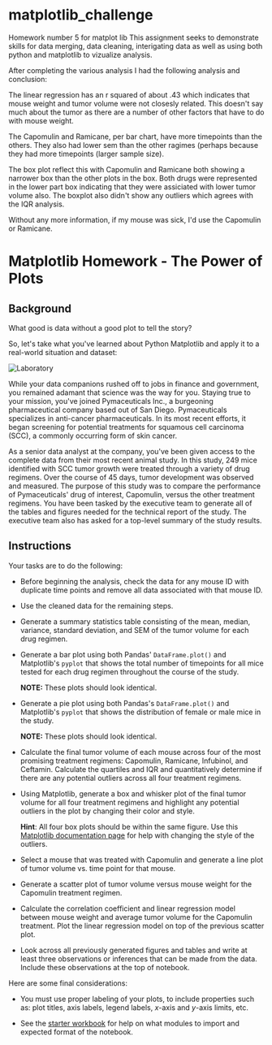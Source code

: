 # matplotlib_challenge
Homework number 5 for matplot lib
This assignment seeks to demonstrate skills for data merging, data cleaning, interigating data as well
as using both python and matplotlib to vizualize analysis.

After completing the various analysis I had the following analysis and conclusion:

The linear regression has an r squared of about .43 which indicates that mouse weight and tumor volume were not closesly related.  This doesn't say much about the tumor as there are a number of other factors that have to do with mouse weight.

The Capomulin and Ramicane, per bar chart, have more timepoints than the others.  They also had lower sem than the other ragimes (perhaps because they had more timepoints (larger sample size).

The box plot reflect this with Capomulin and Ramicane both showing a narrower box than the other plots in the box.  Both drugs were represented in the lower part box indicating that they were assiciated with lower tumor volume also. The boxplot also didn't show any outliers which agrees with the IQR analysis.  

Without any more information, if my mouse was sick, I'd use the Capomulin or Ramicane.



# Matplotlib Homework - The Power of Plots

## Background

What good is data without a good plot to tell the story?

So, let's take what you've learned about Python Matplotlib and apply it to a real-world situation and dataset:

![Laboratory](Images/Laboratory.jpg)

While your data companions rushed off to jobs in finance and government, you remained adamant that science was the way for you. Staying true to your mission, you've joined Pymaceuticals Inc., a burgeoning pharmaceutical company based out of San Diego. Pymaceuticals specializes in anti-cancer pharmaceuticals. In its most recent efforts, it began screening for potential treatments for squamous cell carcinoma (SCC), a commonly occurring form of skin cancer.

As a senior data analyst at the company, you've been given access to the complete data from their most recent animal study. In this study, 249 mice identified with SCC tumor growth were treated through a variety of drug regimens. Over the course of 45 days, tumor development was observed and measured. The purpose of this study was to compare the performance of Pymaceuticals' drug of interest, Capomulin, versus the other treatment regimens. You have been tasked by the executive team to generate all of the tables and figures needed for the technical report of the study. The executive team also has asked for a top-level summary of the study results.

## Instructions

Your tasks are to do the following:

* Before beginning the analysis, check the data for any mouse ID with duplicate time points and remove all data associated with that mouse ID.

* Use the cleaned data for the remaining steps.

* Generate a summary statistics table consisting of the mean, median, variance, standard deviation, and SEM of the tumor volume for each drug regimen.

* Generate a bar plot using both Pandas' `DataFrame.plot()` and Matplotlib's `pyplot` that shows the total number of timepoints for all mice tested for each drug regimen throughout the course of the study.

    **NOTE:** These plots should look identical.

* Generate a pie plot using both Pandas's `DataFrame.plot()` and Matplotlib's `pyplot` that shows the distribution of female or male mice in the study.

    **NOTE:** These plots should look identical.

* Calculate the final tumor volume of each mouse across four of the most promising treatment regimens: Capomulin, Ramicane, Infubinol, and Ceftamin. Calculate the quartiles and IQR and quantitatively determine if there are any potential outliers across all four treatment regimens.

* Using Matplotlib, generate a box and whisker plot of the final tumor volume for all four treatment regimens and highlight any potential outliers in the plot by changing their color and style.

  **Hint**: All four box plots should be within the same figure. Use this [Matplotlib documentation page](https://matplotlib.org/gallery/pyplots/boxplot_demo_pyplot.html#sphx-glr-gallery-pyplots-boxplot-demo-pyplot-py) for help with changing the style of the outliers.

* Select a mouse that was treated with Capomulin and generate a line plot of tumor volume vs. time point for that mouse.

* Generate a scatter plot of tumor volume versus mouse weight for the Capomulin treatment regimen.

* Calculate the correlation coefficient and linear regression model between mouse weight and average tumor volume for the Capomulin treatment. Plot the linear regression model on top of the previous scatter plot.

* Look across all previously generated figures and tables and write at least three observations or inferences that can be made from the data. Include these observations at the top of notebook.

Here are some final considerations:

* You must use proper labeling of your plots, to include properties such as: plot titles, axis labels, legend labels, _x_-axis and _y_-axis limits, etc.

* See the [starter workbook](Pymaceuticals/pymaceuticals_starter.ipynb) for help on what modules to import and expected format of the notebook.
